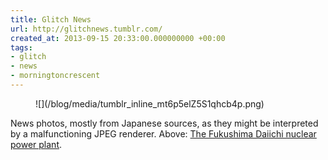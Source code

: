 ```yaml
---
title: Glitch News
url: http://glitchnews.tumblr.com/
created_at: 2013-09-15 20:33:00.000000000 +00:00
tags:
- glitch
- news
- morningtoncrescent
---
```


<figure markdown="1">
![](/blog/media/tumblr_inline_mt6p5elZ5S1qhcb4p.png)
</figure>

News photos, mostly from Japanese sources, as they might be interpreted
by a malfunctioning JPEG renderer. Above: [The Fukushima Daiichi nuclear
power plant](http://glitchnews.tumblr.com/post/61220058703/1).
